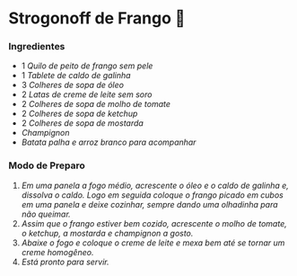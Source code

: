# Strogonoff de Frango :chicken:

### Ingredientes

- 1 _Quilo de peito de frango sem pele_
- 1 _Tablete de caldo de galinha_
- 3 _Colheres de sopa de óleo_
- 2 _Latas de creme de leite sem soro_
- 2 _Colheres de sopa de molho de tomate_ 
- 2 _Colheres de sopa de ketchup_
- 2 _Colheres de sopa de mostarda_
- _Champignon_
- _Batata palha e arroz branco para acompanhar_ 

### Modo de Preparo

1. _Em uma panela a fogo médio, acrescente o óleo e o caldo de galinha e, dissolva o caldo. Logo em seguida coloque o frango picado em cubos em uma panela e deixe cozinhar, sempre dando uma olhadinha para não queimar._
2. _Assim que o frango estiver bem cozido, acrescente o molho de tomate, o ketchup, a mostarda e champignon a gosto._
3. _Abaixe o fogo e coloque o creme de leite e mexa bem até se tornar um creme homogêneo._
4. _Está pronto para servir._ 

